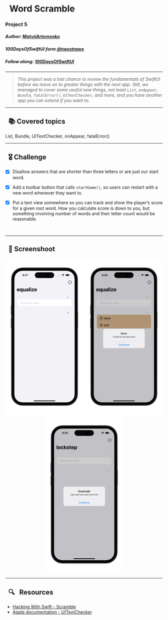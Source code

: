 
# &nbsp; Word Scramble

### Project 5  
##### Author: *[MatviiArtemenko](https://github.com/100DaysOfSwiftUI-MatviiArtemenko)*

##### 100DaysOfSwiftUI form *[@twostraws](https://twitter.com/twostraws "twostraws twitter page")*

##### Follow along: *[100DaysOfSwiftUI](https://www.hackingwithswift.com/100/swiftui "Hacking with Swift")*

---

> *This project was a last chance to review the fundamentals of SwiftUI before we move on to greater things with the next app. Still, we managed to cover some useful new things, not least `List`, `onAppear`, `Bundle`, `fatalError()`, `UITextChecker`, and more, and you have another app you can extend if you want to.*

---

## &nbsp; 📚 Covered topics

  List, Bundle, UITextChecker, onAppear, fatalError()

---
## &nbsp; 🎖 Challenge
* [x] Disallow answers that are shorter than three letters or are just our start word.

* [x] Add a toolbar button that calls `startGame()`, so users can restart with a new word whenever they want to.

* [x] Put a text view somewhere so you can track and show the player’s score for a given root word. How you calculate score is down to you, but something involving number of words and their letter count would be reasonable. 
<br>

---
## &nbsp; 📲 Screenshoot

<p align="center">
  <img 
  width = 250
    src="1.png"
  >
  <img 
  width = 250
    src="2.png"
  >
  <img 
  width = 250
    src="3.png"
  >
</p>

---
##  &nbsp; 🔍 &nbsp; Resources 

* [Hacking With Swift - Scramble](https://www.hackingwithswift.com/books/ios-swiftui/word-scramble-wrap-up)
* [Apple documentation - UITextChecker](https://developer.apple.com/documentation/uikit/uitextchecker/)
